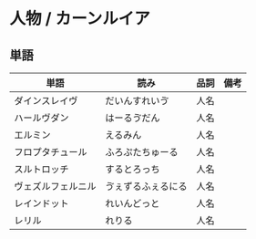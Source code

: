# 人物 / カーンルイア

## 単語

|単語|読み|品詞|備考|
|---|---|---|---|
|ダインスレイヴ|だいんすれいゔ|人名||
|ハールヴダン|はーるゔだん|人名||
|エルミン|えるみん|人名||
|フロプタチュール|ふろぷたちゅーる|人名||
|スルトロッチ|するとろっち|人名||
|ヴェズルフェルニル|ゔぇずるふぇるにる|人名||
|レインドット|れいんどっと|人名||
|レリル|れりる|人名||